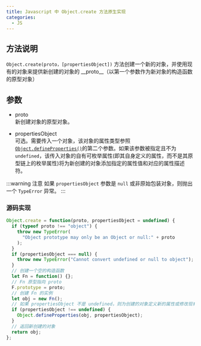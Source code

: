 ```yaml
---
title: Javascript 中 Object.create 方法原生实现
categories:
  - JS
---
```


## 方法说明

`Object.create(proto，[propertiesObject])` 方法创建一个新的对象，并使用现有的对象来提供新创建的对象的 \_\_proto\_\_（以第一个参数作为新对象的构造函数的原型对象）

## 参数

- proto  
  新创建对象的原型对象。

- propertiesObject  
  可选。需要传入一个对象，该对象的属性类型参照[`Object.defineProperties()`](https://developer.mozilla.org/zh-CN/docs/Web/JavaScript/Reference/Global_Objects/Object/defineProperties)的第二个参数。如果该参数被指定且不为`undefined`，该传入对象的自有可枚举属性(即其自身定义的属性，而不是其原型链上的枚举属性)将为新创建的对象添加指定的属性值和对应的属性描述符。

:::warning 注意
如果 `propertiesObject` 参数是 `null` 或非原始包装对象，则抛出一个 `TypeError` 异常。
:::

### 源码实现

```js
Object.create = function(proto, propertiesObject = undefined) {
  if (typeof proto !== "object") {
    throw new TypeError(
      "Object prototype may only be an Object or null:" + proto
    );
  }
  if (propertiesObject === null) {
    throw new TypeError("Cannot convert undefined or null to object");
  }
  // 创建一个空的构造函数
  let Fn = function() {};
  // Fn 原型指向 proto
  F.prototype = proto;
  // 创建 Fn 的实例
  let obj = new Fn();
  // 如果 propertiesObject 不是 undefined，则为创建的对象定义新的属性或修改现有属性
  if (propertiesObject !== undefined) {
    Object.defineProperties(obj, propertiesObject);
  }
  // 返回新创建的对象
  return obj;
};
```
